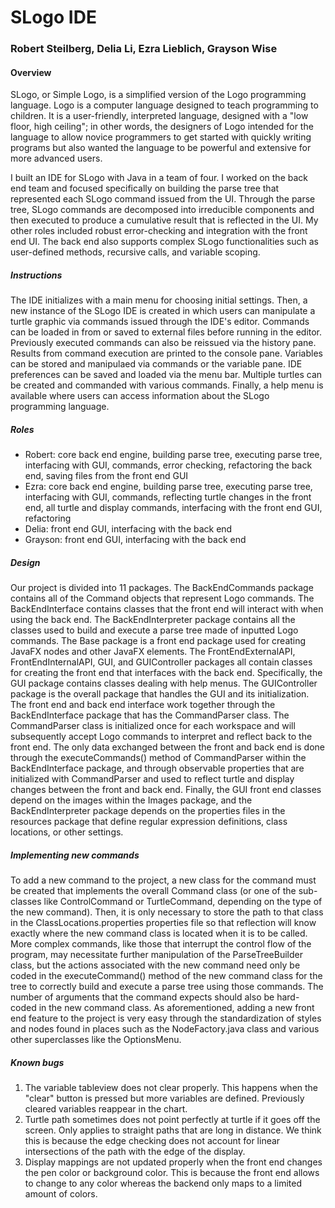 # SLogo IDE

### Robert Steilberg, Delia Li, Ezra Lieblich, Grayson Wise

#### Overview

SLogo, or Simple Logo, is a simplified version of the Logo programming language. Logo is a computer language designed to teach programming to children. It is a user-friendly, interpreted language, designed with a "low floor, high ceiling"; in other words, the designers of Logo intended for the language to allow novice programmers to get started with quickly writing programs but also wanted the language to be powerful and extensive for more advanced users.

I built an IDE for SLogo with Java in a team of four. I worked on the back end team and focused specifically on building the parse tree that represented each SLogo command issued from the UI. Through the parse tree, SLogo commands are decomposed into irreducible components and then executed to produce a cumulative result that is reflected in the UI. My other roles included robust error-checking and integration with the front end UI. The back end also supports complex SLogo functionalities such as user-defined methods, recursive calls, and variable scoping.

##### Instructions

The IDE initializes with a main menu for choosing initial settings. Then, a new instance of the SLogo IDE is created in which users can manipulate a turtle graphic via commands issued through the IDE's editor. Commands can be loaded in from or saved to external files before running in the editor. Previously executed commands can also be reissued via the history pane. Results from command execution are printed to the console pane. Variables can be stored and manipulaed via commands or the variable pane. IDE preferences can be saved and loaded via the menu bar. Multiple turtles can be created and commanded with various commands. Finally, a help menu is available where users can access information about the SLogo programming language.

##### Roles
* Robert: core back end engine, building parse tree, executing parse tree, interfacing with GUI, commands, error checking, refactoring the back end, saving files from the front end GUI
* Ezra: core back end engine, building parse tree, executing parse tree, interfacing with GUI, commands, reflecting turtle changes in the front end, all turtle and display commands, interfacing with the front end GUI, refactoring
* Delia: front end GUI, interfacing with the back end
* Grayson: front end GUI, interfacing with the back end

##### Design

Our project is divided into 11 packages. The BackEndCommands package contains all of the Command objects that represent Logo commands. The BackEndInterface contains classes that the front end will interact with when using the back end. The BackEndInterpreter package contains all the classes used to build and execute a parse tree made of inputted Logo commands. The Base package is a front end package used for creating JavaFX nodes and other JavaFX elements. The FrontEndExternalAPI, FrontEndInternalAPI, GUI, and GUIController packages all contain classes for creating the front end that interfaces with the back end. Specifically, the GUI package contains classes dealing with help menus. The GUIController package is the overall package that handles the GUI and its initialization. The front end and back end interface work together through the BackEndInterface package that has the CommandParser class. The CommandParser class is initialized once for each workspace and will subsequently accept Logo commands to interpret and reflect back to the front end. The only data exchanged between the front and back end is done through the executeCommands() method of CommandParser within the BackEndInterface package, and through observable properties that are initialized with CommandParser and used to reflect turtle and display changes between the front and back end. Finally, the GUI front end classes depend on the images within the Images package, and the BackEndInterpreter package depends on the properties files in the resources package that define regular expression definitions, class locations, or other settings.

##### Implementing new commands

To add a new command to the project, a new class for the command must be created that implements the overall Command class (or one of the sub-classes like ControlCommand or TurtleCommand, depending on the type of the new command). Then, it is only necessary to store the path to that class in the ClassLocations.properties properties file so that reflection will know exactly where the new command class is located when it is to be called. More complex commands, like those that interrupt the control flow of the program, may necessitate further manipulation of the ParseTreeBuilder class, but the actions associated with the new command need only be coded in the executeCommand() method of the new command class for the tree to correctly build and execute a parse tree using those commands. The number of arguments that the command expects should also be hard-coded in the new command class. As aforementioned, adding a new front end feature to the project is very easy through the standardization of styles and nodes found in places such as the NodeFactory.java class and various other superclasses like the OptionsMenu.

##### Known bugs
1.  The variable tableview does not clear properly. This happens when the "clear" button is pressed but more variables are defined. Previously cleared variables reappear in the chart.
2. Turtle path sometimes does not point perfectly at turtle if it goes off the screen. Only applies to straight paths that are long in distance. We think this is because the edge checking does not account for linear intersections of the path with the edge of the display.
3. Display mappings are not updated properly when the front end changes the pen color or background color. This is because the front end allows to change to any color whereas the backend only maps to a limited amount of colors.

